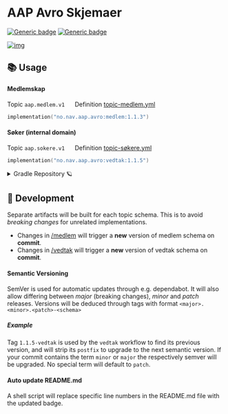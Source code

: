 # AAP Avro Skjemaer

[![Generic badge](https://img.shields.io/badge/medlem-1.1.3-blue.svg)](https://github.com/navikt/aap-avro/packages/1262528?version=1.1.3)
[![Generic badge](https://img.shields.io/badge/vedtak-1.1.5-blue.svg)](https://github.com/navikt/aap-avro/packages/1262527?version=1.1.5)

[![img](https://img.shields.io/badge/Slack-4A154B?style=for-the-badge&logo=slack&logoColor=white)](https://nav-it.slack.com/app_redirect?channel=C02CW21TBKR)

## 📚 Usage

#### Medlemskap

Topic `aap.medlem.v1` &nbsp;&nbsp;&nbsp;&nbsp;
Definition [topic-medlem.yml](https://github.com/navikt/aap-vedtak/blob/main/.nais/topic-medlem.yml) </br>

```kotlin
implementation("no.nav.aap.avro:medlem:1.1.3")
```

#### Søker (internal domain)

Topic `aap.sokere.v1` &nbsp;&nbsp;&nbsp;&nbsp;
Definition [topic-søkere.yml](https://github.com/navikt/aap-vedtak/blob/main/.nais/topic-s%C3%B8kere.yml)

```kotlin
implementation("no.nav.aap.avro:vedtak:1.1.5")
```

<details>
<summary>Gradle Repository 🪐</summary>

🔑 Private GitHub package registry:

```kotlin
maven {
    url = uri("https://maven.pkg.github.com/navikt/aap-avro")
    credentials {
        username = System.getenv("GITHUB_ACTOR")
        password = System.getenv("GITHUB_TOKEN")
    }
}
```

🪞 Mirror:

```kotlin
repositories {
    maven("https://github-package-registry-mirror.gc.nav.no/cached/maven-release")
}
```

</details>

## 🚧 Development

Separate artifacts will be built for each topic schema. 
This is to avoid _breaking changes_ for unrelated implementations.

* Changes in [/medlem](/medlem) will trigger a **new** version of medlem schema on **commit**.
* Changes in [/vedtak](/vedtak) will trigger a **new** version of vedtak schema on **commit**.

#### Semantic Versioning
SemVer is used for automatic updates through e.g. dependabot.
It will also allow differing between _major_ (breaking changes), _minor_ and _patch_ releases.
Versions will be deduced through tags with format `<major>.<minor>.<patch>-<schema>` 

##### Example 
Tag `1.1.5-vedtak` is used by the `vedtak` workflow to find its previous version, 
and will strip its `postfix` to upgrade to the next semantic version.
If your commit contains the term `minor` or `major` the respectively semver will be upgraded.
No special term will default to `patch`.

#### Auto update README.md
A shell script will replace specific line numbers in the README.md file with the updated badge.
